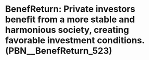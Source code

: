 # BenefReturn: __Private investors benefit from a more stable and harmonious society, creating favorable investment conditions.__ (PBN__BenefReturn_523)

